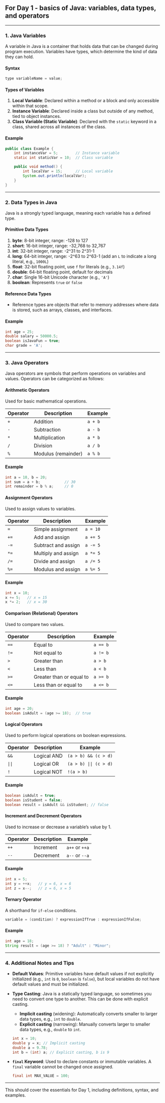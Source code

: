## For Day 1 - basics of Java: **variables, data types, and operators**

---

### **1. Java Variables**
A variable in Java is a container that holds data that can be changed during program execution. Variables have types, which determine the kind of data they can hold.

#### **Syntax**
```java
type variableName = value;
```

#### **Types of Variables**
1. **Local Variable**: Declared within a method or a block and only accessible within that scope.
2. **Instance Variable**: Declared inside a class but outside of any method, tied to object instances.
3. **Class Variable (Static Variable)**: Declared with the `static` keyword in a class, shared across all instances of the class.

#### **Example**
```java
public class Example {
    int instanceVar = 5;        // Instance variable
    static int staticVar = 10;  // Class variable

    public void method() {
        int localVar = 15;      // Local variable
        System.out.println(localVar);
    }
}
```

---

### **2. Data Types in Java**
Java is a strongly typed language, meaning each variable has a defined type.

#### **Primitive Data Types**
1. **byte**: 8-bit integer, range: -128 to 127
2. **short**: 16-bit integer, range: -32,768 to 32,767
3. **int**: 32-bit integer, range: -2^31 to 2^31-1
4. **long**: 64-bit integer, range: -2^63 to 2^63-1 (add an `L` to indicate a long literal, e.g., `1000L`)
5. **float**: 32-bit floating point, use `f` for literals (e.g., `3.14f`)
6. **double**: 64-bit floating point, default for decimals
7. **char**: Single 16-bit Unicode character (e.g., `'A'`)
8. **boolean**: Represents `true` or `false`

#### **Reference Data Types**
- Reference types are objects that refer to memory addresses where data is stored, such as arrays, classes, and interfaces.

#### **Example**
```java
int age = 25;
double salary = 50000.5;
boolean isJavaFun = true;
char grade = 'A';
```

---

### **3. Java Operators**
Java operators are symbols that perform operations on variables and values. Operators can be categorized as follows:

#### **Arithmetic Operators**
Used for basic mathematical operations.

| Operator | Description          | Example       |
|----------|----------------------|---------------|
| `+`      | Addition             | `a + b`      |
| `-`      | Subtraction          | `a - b`      |
| `*`      | Multiplication       | `a * b`      |
| `/`      | Division             | `a / b`      |
| `%`      | Modulus (remainder)  | `a % b`      |

#### **Example**
```java
int a = 10, b = 20;
int sum = a + b;           // 30
int remainder = b % a;     // 0
```

#### **Assignment Operators**
Used to assign values to variables.

| Operator | Description           | Example        |
|----------|-----------------------|----------------|
| `=`      | Simple assignment     | `a = 10`      |
| `+=`     | Add and assign        | `a += 5`      |
| `-=`     | Subtract and assign   | `a -= 5`      |
| `*=`     | Multiply and assign   | `a *= 5`      |
| `/=`     | Divide and assign     | `a /= 5`      |
| `%=`     | Modulus and assign    | `a %= 5`      |

#### **Example**
```java
int x = 10;
x += 5;   // x = 15
x *= 2;   // x = 30
```

#### **Comparison (Relational) Operators**
Used to compare two values.

| Operator | Description               | Example       |
|----------|---------------------------|---------------|
| `==`     | Equal to                  | `a == b`     |
| `!=`     | Not equal to              | `a != b`     |
| `>`      | Greater than              | `a > b`      |
| `<`      | Less than                 | `a < b`      |
| `>=`     | Greater than or equal to  | `a >= b`     |
| `<=`     | Less than or equal to     | `a <= b`     |

#### **Example**
```java
int age = 20;
boolean isAdult = (age >= 18);  // true
```

#### **Logical Operators**
Used to perform logical operations on boolean expressions.

| Operator | Description           | Example              |
|----------|-----------------------|----------------------|
| `&&`     | Logical AND           | `(a > b) && (c > d)` |
| `\|\|`   | Logical OR            | `(a > b) \|\| (c > d)` |
| `!`      | Logical NOT           | `!(a > b)`           |

#### **Example**
```java
boolean isAdult = true;
boolean isStudent = false;
boolean result = isAdult && isStudent; // false
```

#### **Increment and Decrement Operators**
Used to increase or decrease a variable’s value by 1.

| Operator | Description                     | Example       |
|----------|---------------------------------|---------------|
| `++`     | Increment                       | `a++` or `++a` |
| `--`     | Decrement                       | `a--` or `--a` |

#### **Example**
```java
int x = 5;
int y = ++x;   // y = 6, x = 6
int z = x--;   // z = 6, x = 5
```

#### **Ternary Operator**
A shorthand for `if-else` conditions.

```java
variable = (condition) ? expressionIfTrue : expressionIfFalse;
```

#### **Example**
```java
int age = 18;
String result = (age >= 18) ? "Adult" : "Minor";
```

---

### **4. Additional Notes and Tips**

- **Default Values**: Primitive variables have default values if not explicitly initialized (e.g., `int` is `0`, `boolean` is `false`), but local variables do not have default values and must be initialized.
- **Type Casting**: Java is a statically typed language, so sometimes you need to convert one type to another. This can be done with explicit casting.
    - **Implicit casting** (widening): Automatically converts smaller to larger data types, e.g., `int` to `double`.
    - **Explicit casting** (narrowing): Manually converts larger to smaller data types, e.g., `double` to `int`.
    
    ```java
    int x = 10;
    double y = x; // Implicit casting
    double a = 9.78;
    int b = (int) a; // Explicit casting, b is 9
    ```

- **`final` Keyword**: Used to declare constants or immutable variables. A `final` variable cannot be changed once assigned.
  
    ```java
    final int MAX_VALUE = 100;
    ```

---

This should cover the essentials for Day 1, including definitions, syntax, and examples.
